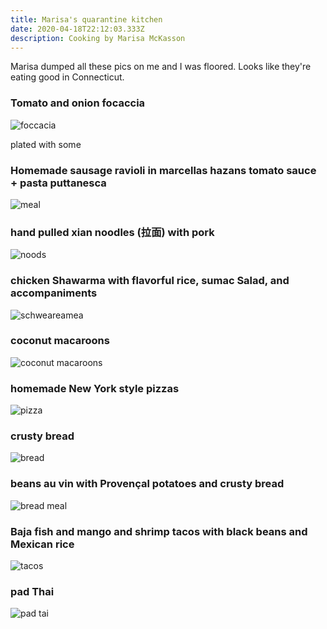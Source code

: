 ```yaml
---
title: Marisa's quarantine kitchen
date: 2020-04-18T22:12:03.333Z
description: Cooking by Marisa McKasson
---
```

Marisa dumped all these pics on me and I was floored. Looks like they're eating good in Connecticut.

### Tomato and onion focaccia ###
![foccacia](IMG_3437.jpg)

plated with some
### Homemade sausage ravioli in marcellas hazans tomato sauce + pasta puttanesca ###
![meal](IMG_3440.jpg)

### hand pulled xian noodles (拉面) with pork ###
![noods](IMG_3591.jpg)

### chicken Shawarma with flavorful rice, sumac Salad, and accompaniments ###
![schweareamea](IMG_3501.jpg)

### coconut macaroons ###
![coconut macaroons](IMG_3508.jpg)

### homemade New York style pizzas ###
![pizza](IMG_3516.jpg)

### crusty bread ###
![bread](IMG_3547.jpg)

### beans au vin with Provençal potatoes and crusty bread ###
![bread meal](IMG_3548.jpg)

### Baja fish and mango and shrimp tacos with black beans and Mexican rice ###
![tacos](IMG_3567.jpg)

### pad Thai ###
![pad tai](IMG_3597.jpg)
